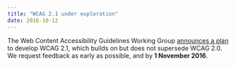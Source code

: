 ```yaml
---
title: "WCAG 2.1 under exploration"
date: 2016-10-12
---
```

<p>The Web Content Accessibility Guidelines Working Group <a href="https://www.w3.org/blog/2016/10/wcag-2-1-under-exploration/">announces a plan</a> to develop WCAG 2.1, which builds on but does not supersede WCAG 2.0. We request feedback as early as possible, and by <strong>1 November 2016</strong>. </p>
